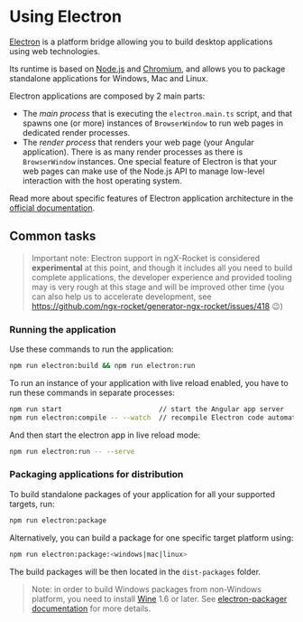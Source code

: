 # Using Electron

[Electron](https://electronjs.org) is a platform bridge allowing you to build desktop applications using web
technologies.

Its runtime is based on [Node.js](https://nodejs.org) and [Chromium](https://www.chromium.org/Home), and
allows you to package standalone applications for Windows, Mac and Linux.

Electron applications are composed by 2 main parts:

- The _main process_ that is executing the `electron.main.ts` script, and that spawns one (or more) instances of
  `BrowserWindow` to run web pages in dedicated render processes.
- The _render process_ that renders your web page (your Angular application). There is as many render processes
  as there is `BrowserWindow` instances. One special feature of Electron is that your web pages can make use of
  the Node.js API to manage low-level interaction with the host operating system.

Read more about specific features of Electron application architecture in the
[official documentation](https://electronjs.org/docs/tutorial/application-architecture).

## Common tasks

> Important note: Electron support in ngX-Rocket is considered **experimental** at this point, and though it
> includes all you need to build complete applications, the developer experience and provided tooling may is very
> rough at this stage and will be improved other time (you can also help us to accelerate development, see
> https://github.com/ngx-rocket/generator-ngx-rocket/issues/418 :wink:)

### Running the application

Use these commands to run the application:

```sh
npm run electron:build && npm run electron:run
```

To run an instance of your application with live reload enabled, you have to run these commands in separate processes:

```sh
npm run start                        // start the Angular app server
npm run electron:compile -- --watch  // recompile Electron code automatically
```

And then start the electron app in live reload mode:

```sh
npm run electron:run -- --serve
```

### Packaging applications for distribution

To build standalone packages of your application for all your supported targets, run:

```sh
npm run electron:package
```

Alternatively, you can build a package for one specific target platform using:

```sh
npm run electron:package:<windows|mac|linux>
```

The build packages will be then located in the `dist-packages` folder.

> Note: in order to build Windows packages from non-Windows platform, you need to install
> [Wine](https://www.winehq.org) 1.6 or later.
> See [electron-packager documentation](https://github.com/electron-userland/electron-packager#building-windows-apps-from-non-windows-platforms)
> for more details.
